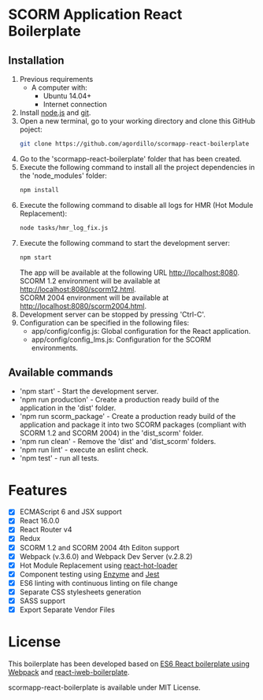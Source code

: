 # SCORM Application React Boilerplate

## Installation

1. Previous requirements
    * A computer with:
      * Ubuntu 14.04+
      * Internet connection 
2. Install [node.js](https://nodejs.org/es/download/) and [git](https://git-scm.com/downloads).
3. Open a new terminal, go to your working directory and clone this GitHub poject:
    ```bash
    git clone https://github.com/agordillo/scormapp-react-boilerplate
    ```
4. Go to the 'scormapp-react-boilerplate' folder that has been created.
5. Execute the following command to install all the project dependencies in the 'node_modules' folder:
    ```bash
    npm install
    ```
6. Execute the following command to disable all logs for HMR (Hot Module Replacement):
    ```bash
    node tasks/hmr_log_fix.js
    ```
7. Execute the following command to start the development server:
    ```bash
    npm start
    ```
    The app will be available at the following URL [http://localhost:8080](http://localhost:8080).  
    SCORM 1.2 environment will be available at [http://localhost:8080/scorm12.html](http://localhost:8080/scorm12.html).  
    SCORM 2004 environment will be available at [http://localhost:8080/scorm2004.html](http://localhost:8080/scorm2004.html).
8. Development server can be stopped by pressing 'Ctrl-C'.
9. Configuration can be specified in the following files:  
    * app/config/config.js: Global configuration for the React application.  
    * app/config/config_lms.js: Configuration for the SCORM environments.  

## Available commands

- 'npm start' - Start the development server.
- 'npm run production' - Create a production ready build of the application in the 'dist' folder.
- 'npm run scorm_package' - Create a production ready build of the application and  package it into two SCORM packages (compliant with SCORM 1.2 and SCORM 2004) in the 'dist_scorm' folder.  
- 'npm run clean' - Remove the 'dist' and 'dist_scorm' folders.
- 'npm run lint' - execute an eslint check.
- 'npm test' - run all tests.

# Features

- [x] ECMAScript 6 and JSX support
- [x] React 16.0.0
- [x] React Router v4
- [x] Redux
- [x] SCORM 1.2 and SCORM 2004 4th Editon support
- [x] Webpack (v.3.6.0) and Webpack Dev Server (v.2.8.2)
- [x] Hot Module Replacement using [react-hot-loader](https://github.com/gaearon/react-hot-loader)
- [x] Component testing using [Enzyme](https://github.com/airbnb/enzyme) and [Jest](https://facebook.github.io/jest)
- [x] ES6 linting with continuous linting on file change
- [x] Separate CSS stylesheets generation
- [x] SASS support
- [x] Export Separate Vendor Files

# License

This boilerplate has been developed based on [ES6 React boilerplate using Webpack](https://github.com/KleoPetroff/react-webpack-boilerplate) and [react-iweb-boilerplate](https://github.com/sonsoleslp/react-iweb-boilerplate).

scormapp-react-boilerplate is available under MIT License.
